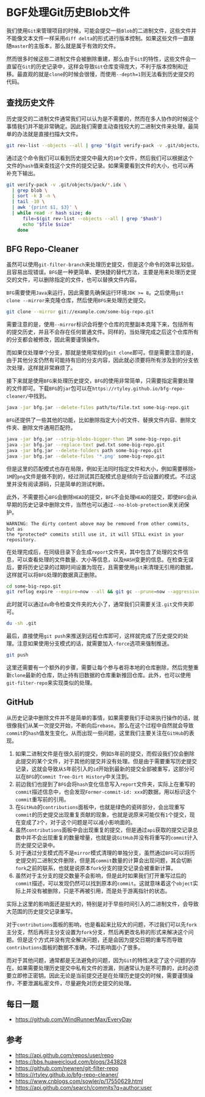 # BGF处理Git历史Blob文件
我们使用`Git`来管理项目的时候，可能会提交一些`Blob`的二进制文件，这些文件并不能像文本文件一样采用`diff delta`的形式进行版本控制。如果这些文件一直跟随`master`的主版本，那么就是属于有效的文件。

然而很多时候这些二进制文件会被删除重建，那么由于`Git`的特性，这些文件会一直留在`Git`的历史记录中，这样会导致`Git`仓库变得庞大，不利于版本控制和迁移。最直观的就是`clone`的时候会很慢，而使用`--depth=1`则无法看到历史提交的代码。

## 查找历史文件
历史提交的二进制文件通常我们可以认为是不需要的，然而在多人协作的时候这个事情我们并不能非常确定。因此我们需要主动查找较大的二进制文件来处理，最简单的办法就是直接扫描大文件。

```bash
git rev-list --objects --all | grep "$(git verify-pack -v .git/objects/pack/*.idx | sort -k 3 -n | tail -10 | awk '{print$1}')"
```

通过这个命令我们可以看到历史提交中最大的`10`个文件，然后我们可以根据这个文件的`hash`值来查找这个文件的提交记录。如果需要看到文件的大小，也可以再补充下输出。

```bash
git verify-pack -v .git/objects/pack/*.idx \
  | grep blob \
  | sort -k 3 -n \
  | tail -10 \
  | awk '{print $1, $3}' \
  | while read -r hash size; do
      file=$(git rev-list --objects --all | grep "$hash")
      echo "$file $size"
    done
```

## BFG Repo-Cleaner
虽然可以使用`git-filter-branch`来处理历史提交，但是这个命令的效率比较低，且容易出现错误。`BFG`是一种更简单、更快捷的替代方法，主要是用来处理历史提交的文件，可以删除指定的文件，也可以替换文件内容。

`BFG`需要使用`Java`来运行，因此需要先确保运行环境`JDK >= 8`。之后使用`git clone --mirror`来克隆仓库，然后使用`BFG`来处理历史提交。

```bash
git clone --mirror git://example.com/some-big-repo.git
```

需要注意的是，使用`--mirror`标识会将整个仓库的完整副本克隆下来，包括所有的提交历史，并且不会存在任何普通文件。同样的，当处理完成之后这个仓库所有的分支都会被修改，因此需要谨慎操作。

而如果仅处理单个分支，那就是使用常规的`git clone`即可。但是需要注意的是，由于其他分支仍然有可能持有旧的分支内容，因此就必须要将所有涉及到的分支依次处理，这样就非常麻烦了。

接下来就是使用`BFG`来处理历史提交，`BFG`的使用非常简单，只需要指定需要处理的文件即可。下载`BFG`的`jar`包可以在`https://rtyley.github.io/bfg-repo-cleaner/`中找到。

```bash
java -jar bfg.jar --delete-files path/to/file.txt some-big-repo.git
```
`BFG`还提供了一些其他的功能，比如删除指定大小的文件、替换文件内容、删除文件夹、删除文件通用匹配符。

```bash
java -jar bfg.jar --strip-blobs-bigger-than 1M some-big-repo.git
java -jar bfg.jar --replace-text pwd.txt some-big-repo.git
java -jar bfg.jar --delete-folders path some-big-repo.git
java -jar bfg.jar --delete-files '*.png' some-big-repo.git
```

但是这里的匹配模式也存在局限，例如无法同时指定文件和大小，例如需要移除`> 1M`的`png`文件是做不到的，经过测试其匹配模式总是倾向于后设置的模式。不过这里并没有阅读源码，只是简单的测试判断。

此外，不需要担心`BFG`会删除`HEAD`的提交，`BFG`不会处理`HEAD`的提交，即使`BFG`会从早期的历史记录中删除文件，当然也可以通过`--no-blob-protection`来关闭保护。

```
WARNING: The dirty content above may be removed from other commits, but as
the *protected* commits still use it, it will STILL exist in your repository.
```

在处理完成后，在同级目录下会生成`report`文件夹，其中包含了处理的文件信息，可以查看处理的文件数量、大小等信息，以及`HASH`变更的信息。在检查无误后，要将历史记录的过期时间设置为现在，且需要使用`git`来清理无引用的数据，这样就可以将`BFG`处理的数据真正删除。

```bash
cd some-big-repo.git
git reflog expire --expire=now --all && git gc --prune=now --aggressive
```

此时就可以通过`du`命令检查文件夹的大小了，通常我们只需要关注`.git`文件夹即可。

```bash
du -sh .git
```

最后，直接使用`git push`来推送到远程仓库即可，这样就完成了历史提交的处理。注意如果使用分支模式的话，就需要加入`-force`选项来强制推送。

```bash
git push
```

这里还需要有一个额外的步骤，需要让每个参与者将本地的仓库删除，然后完整重新`clone`最新的仓库，防止持有旧数据的仓库重新推回仓库。此外，也可以使用`git-filter-repo`来实现类似的处理。

## GitHub
从历史记录中删除文件并不是简单的事情，如果需要我们手动来执行操作的话，就很像我们从某一次提交开始，不断向后`rebase`。那么在这个过程中自然就会导致`commit`的`hash`值发生变化，从而出现一些问题，这里我们主要关注在`GitHub`的表现。

1. 如果二进制文件是在很久前的提交，例如`5`年前的提交，而假设我们仅会删除此提交的某个文件，对于其他的提交并没有处理。但是由于需要重写历史提交记录，这就会导致从`5`年前引入的`id`开始到最新的提交全部被重写，这部分可以在`BFG`的`Commit Tree-Dirt History`中关注到。
2. 前边我们也提到了`BFG`会将`hash`变化信息写入`report`文件夹，实际上在重写的`commit`描述信息中，也会发现`Former-commit-id: xxx`的数据，用以标识这个`commit`重写前的引用。
3. 在`GitHub`的`contributions`面板中，也就是绿色的瓷砖部分，会出现重写`commit`的历史提交出现重复贡献的现象，也就是说原来可能仅有`1`个提交，现在变成了`2`个，对于这个问题是可以减小影响面的。
4. 虽然`contributions`面板中会出现重复的提交，但是通过`api`获取的提交记录总数中并不会出现重复的数量增量，也就是说`GitHub`并没有将重写的`commit`计入历史提交记录中。
5. 对于通过分支模式而不是`mirror`模式清理的单独分支，虽然通过`BFG`可以将历史提交的二进制文件删除，但是其`commit`数量的计算会出现问题，其会切断`fork`之前的联系，也就是说原本`fork`分支的提交记录会被重新计算。
6. 虽然对于主分支的提交数量不会影响，但是此时如果我们打开重写过后的`commit`描述，可以发现仍然可以找到原本的`commit`。这就意味着这个`object`实际上并没有被删除，只是不再被引用，而是处于游离指针的状态。

实际上这里的影响面还是挺大的，特别是对于早些时间引入的二进制文件，会导致大范围的历史提交记录重写。

对于`contributions`面板的影响，也是看起来比较大的问题，不过我们可以先`fork`主分支，然后再将主分支设置为`fork`分支，然后再更改名称的形式来解决这个问题。但是这个方式并没有完全解决问题，还是会因为提交日期的重写而导致`contributions`面板的数据不准确，不过影响面小了很多。

而对于其他问题，通常都是无法避免的问题，因为`Git`的特性决定了这个问题的存在。如果需要处理历史提交中私有文件的泄漏，则通常认为是不可靠的，此时必须要立即修正密钥。因此无论是当前提交还是在处理历史提交的时候，需要谨慎操作，不要泄漏私密文件，尽量避免对历史提交的处理。

## 每日一题

- <https://github.com/WindRunnerMax/EveryDay>

## 参考

- <https://api.github.com/repos/user/repo>
- <https://bbs.huaweicloud.com/blogs/343828>
- <https://github.com/newren/git-filter-repo>
- <https://rtyley.github.io/bfg-repo-cleaner/>
- <https://www.cnblogs.com/sowler/p/17550629.html>
- <https://api.github.com/search/commits?q=author:user>
